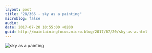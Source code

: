```yaml
---
layout: post
title: "28/365 - sky as a painting"
microblog: false
audio: 
date: 2017-07-20 10:55:00 +0200
guid: http://maintainingfocus.micro.blog/2017/07/20/sky-as-a.html
---
```

![sky as a painting](https://f000.backblazeb2.com/file/Roel-Share/sky-as-a-painting.jpg)
